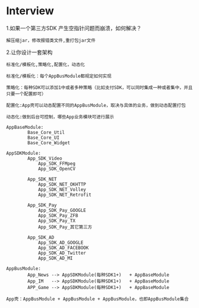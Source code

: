 # Interview

1.如果一个第三方SDK 产生空指针问题而崩溃，如何解决？

    解压缩jar，修改报错类文件,重打包jar文件

2.让你设计一套架构

    标准化/模板化,策略化,配置化，动态化
    
    标准化/模板化：每个AppBusModule都规定如何实现
    
    策略化：每种SDK可以添加1中或者多种策略（比如支付SDK，可以同时集成一种或者集中，并且只要一个配置即可）
    
    配置化:App壳可以动态配置不同的AppBusModule，取决与具体的业务，做到动态配置打包
    
    动态化:做到后台可控制，哪些App业务模块可进行展示
    
    AppBaseModule:
            Base_Core_Util
            Base_Core_UI
            Base_Core_Widget
            
    AppSDKModule:      
            App_SDK_Video
                App_SDK_FFMpeg
                App_SDK_OpenCV
                
            App_SDK_NET
                App_SDK_NET_OKHTTP
                App_SDK_NET_Volley
                App_SDK_NET_Retrofit
                
            App_SDK_Pay
                App_SDK_Pay_GOOGLE
                App_SDK_Pay_ZFB
                App_SDK_Pay_TX
                App_SDK_Pay_其它第三方
                
            App_SDK_AD
                App_SDK_AD_GOOGLE
                App_SDK_AD_FACEBOOK
                App_SDK_AD_Twitter
                App_SDK_AD_MI

    AppBusModule:
            App_News --> AppSDKModule(每种SDK1+)   + AppBaseModule
            App_IM   --> AppSDKModule(每种SDK1+)   + AppBaseModule
            APP_Game --> AppSDKModule(每种SDK1+)   + AppBaseModule
            
    App壳：AppBusModule + AppBusModule + AppBusModule，也即AppBusModule集合
    
    
